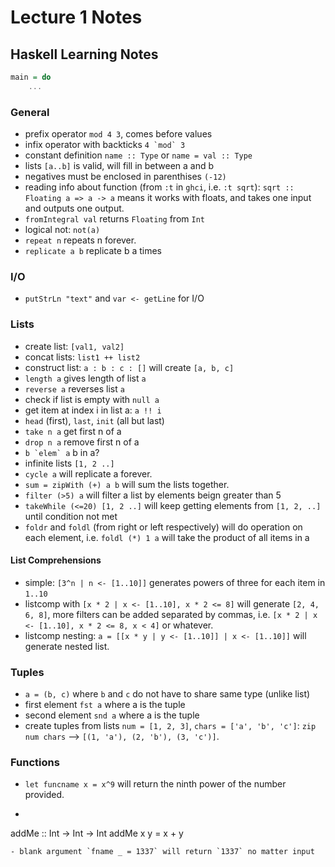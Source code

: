 # Lecture 1 Notes

## Haskell Learning Notes

```haskell
main = do
	...
```

### General
- prefix operator ``mod 4 3``, comes before values
- infix operator with backticks ``4 `mod` 3``
- constant definition `name :: Type` or `name = val :: Type`
- lists `[a..b]` is valid, will fill in between a and b
- negatives must be enclosed in parenthises `(-12)`
- reading info about function (from `:t` in `ghci`, i.e. `:t sqrt`): `sqrt :: Floating a => a -> a` means it works with floats, and takes one input and outputs one output.
- `fromIntegral val` returns `Floating` from `Int`
- logical not: `not(a)`
- `repeat n` repeats n forever.
- `replicate a b` replicate b a times

### I/O
- `putStrLn "text"` and `var <- getLine` for I/O

### Lists
- create list: `[val1, val2]`
- concat lists: `list1 ++ list2`
- construct list: `a : b : c : []` will create `[a, b, c]`
- `length a` gives length of list `a`
- `reverse a` reverses list `a`
- check if list is empty with `null a`
- get item at index i in list a: `a !! i`
- `head` (first), `last`, `init` (all but last)
- `take n a` get first n of a
- `drop n a` remove first n of a
- ``b `elem` a`` b in a?
- infinite lists `[1, 2 ..]`
- `cycle a` will replicate a forever.
- `sum = zipWith (+) a b` will sum the lists together.
- `filter (>5) a` will filter a list by elements beign greater than 5
- `takeWhile (<=20) [1, 2 ..]` will keep getting elements from `[1, 2, ..]` until condition not met
- `foldr` and `foldl` (from right or left respectively) will do operation on each element, i.e. `foldl (*) 1 a` will take the product of all items in a

#### List Comprehensions
- simple:  `[3^n | n <- [1..10]]` generates powers of three for each item in `1..10`
- listcomp with `[x * 2 | x <- [1..10], x * 2 <= 8]` will generate `[2, 4, 6, 8]`, more filters can be added separated by commas, i.e. `[x * 2 | x <- [1..10], x * 2 <= 8, x < 4]` or whatever.
- listcomp nesting: `a = [[x * y | y <- [1..10]] | x <- [1..10]]` will generate nested list.

### Tuples
- `a = (b, c)` where `b` and `c` do not have to share same type (unlike list)
- first element `fst a` where a is the tuple
- second element `snd a` where a is the tuple
- create tuples from lists `num = [1, 2, 3]`, `chars = ['a', 'b', 'c']`: `zip num chars` --> `[(1, 'a'), (2, 'b'), (3, 'c')]`.

### Functions
- `let funcname x = x^9` will return the ninth power of the number provided.
- ```haskell
addMe :: Int -> Int -> Int
addMe x y = x + y
```
- blank argument `fname _ = 1337` will return `1337` no matter input

